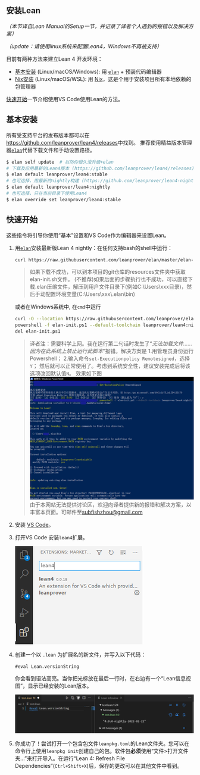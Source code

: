 安装Lean
---------------
*（本节译自Lean Manual的Setup一节，并记录了译者个人遇到的报错以及解决方案）*

*（update：请使用linux系统来配置Lean4，Windows不再被支持）*

目前有两种方法来建立Lean 4 开发环境：

* [基本安装](./setup.md#基本安装) (Linux/macOS/Windows): 用 [`elan`](https://github.com/leanprover/elan) + 预装代码编辑器
* [Nix安装](./setup.md#Nix安装) (Linux/macOS/WSL): 用 [Nix](https://nixos.org/nix/)，这是个用于安装项目所有本地依赖的包管理器

[快速开始](./setup.md#快速开始)一节介绍使用VS Code使用Lean的方法。

## 基本安装

所有受支持平台的发布版本都可以在<https://github.com/leanprover/lean4/releases>中找到。
推荐使用精益版本管理器[`elan`](https://github.com/leanprover/elan)代替下载文件和手动设置路径。

```sh
$ elan self update  # 以防你很久没升级+elan
# 下载及应用最新的Lean4版本 (https://github.com/leanprover/lean4/releases)
$ elan default leanprover/lean4:stable
# 也可选择，用最新的nightly构建 (https://github.com/leanprover/lean4-nightly/releases)
$ elan default leanprover/lean4:nightly
# 也可选择，只在当前目录下使用Lean4
$ elan override set leanprover/lean4:stable
```

## 快速开始

这些指令将引导你使用“基本”设置和VS Code作为编辑器来设置Lean。

1. 用[`elan`](https://github.com/leanprover/elan)安装最新版Lean 4 nightly：在任何支持bash的shell中运行：
    ```sh
    curl https://raw.githubusercontent.com/leanprover/elan/master/elan-init.sh -sSf | sh -s -- --default-toolchain leanprover/lean4:nightly
    ```
    > 如果下载不成功，可以到本项目的git仓库的resources文件夹中获取elan-init.sh文件。
    > (不推荐)如果后面的步骤执行也不成功，可以直接下载.elan压缩文件，解压到用户文件目录下(例如C:\Users\xxx目录)，然后手动配置环境变量(C:\Users\xxx\\.elan\bin)
    
    或者在Windows系统中, 在`cmd`中运行
    ```sh
    curl -O --location https://raw.githubusercontent.com/leanprover/elan/master/elan-init.ps1
    powershell -f elan-init.ps1 --default-toolchain leanprover/lean4:nightly
    del elan-init.ps1
    ```
    > 译者注：需要科学上网。我在运行第二句话时发生了“*无法加载文件……因为在此系统上禁止运行此脚本*”报错。解决方案是
    > 1.用管理员身份运行Powershell；
    > 2.输入命令`set-Executionpolicy Remotesigned`，选择`Y`；
    > 然后就可以正常使用了。考虑到系统安全性，建议安装完成后将该选项改回默认值`N`。
    > 效果如下图
    > ![setuplean](images/setuplean.png)
    > 由于本网站无法提供讨论区，欢迎向译者提供新的报错和解决方案，以丰富本页面。可邮件至[subfishzhou@gmail.com](mailto:subfishzhou@gmail.com)


2. 安装 [VS Code](https://code.visualstudio.com/)。

3. 打开VS Code 安装`lean4`扩展。

    ![installing the vscode-lean4 extension](images/code-ext.png)

4. 创建一个以 `.lean` 为扩展名的新文件，并写入以下代码：
    ```lean
    #eval Lean.versionString
    ```
    你会看到语法高亮。当你把光标放在最后一行时，在右边有一个“Lean信息视图”，显示已经安装的Lean版本。

    ![successful setup](images/code-success.png)

5. 你成功了！尝试打开一个包含包文件`leanpkg.toml`的Lean文件夹。您可以在命令行上使用`leanpkg init`创建自己的包。软件包**必须**使用“文件>打开文件夹…”来打开导入。在运行“Lean 4: Refresh File Dependencies”(`Ctrl+Shift+X`)后，保存的更改可以在其他文件中看到。